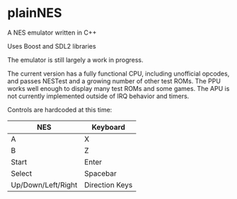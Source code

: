 # plainNES
A NES emulator written in C++

Uses Boost and SDL2 libraries

The emulator is still largely a work in progress.

The current version has a fully functional CPU, including unofficial opcodes, and passes NESTest and a growing number of other test ROMs. The PPU works well enough to display many test ROMs and some games. The APU is not currently implemented outside of IRQ behavior and timers.

Controls are hardcoded at this time:

| NES | Keyboard |
| --- | --- |
| A | X |
| B | Z |
| Start | Enter |
| Select | Spacebar |
| Up/Down/Left/Right | Direction Keys |